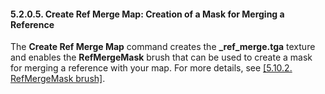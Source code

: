 #### 5.2.0.5. Create Ref Merge Map: Creation of a Mask for Merging a Reference 

The **Create Ref Merge Map** command creates the **\_ref_merge.tga** texture and enables the **RefMergeMask** brush that can be used to create a mask for merging a reference with your map. For more details, see [[5.10.2. RefMergeMask brush]](file:///C:\Users\akozyrev\Desktop\!%20SnowRunner\Editor\FINAL\UPDATE%200.9.44%20(Gateways,%20DLC10)\Almost%20FINAL\RefMergeMask#_5.10.2._).

